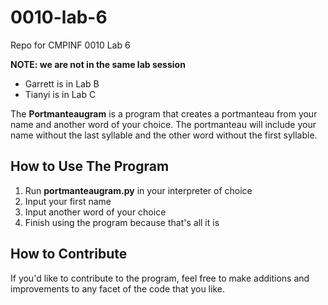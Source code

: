 # 0010-lab-6
Repo for CMPINF 0010 Lab 6

**NOTE: we are not in the same lab session**
- Garrett is in Lab B
- Tianyi is in Lab C

The **Portmanteaugram** is a program that creates a portmanteau from your name and another word of your choice. The portmanteau will include your name without the last syllable and the other word without the first syllable.

## How to Use The Program
1. Run **portmanteaugram.py** in your interpreter of choice
2. Input your first name
3. Input another word of your choice
4. Finish using the program because that's all it is

## How to Contribute
If you'd like to contribute to the program, feel free to make additions and improvements to any facet of the code that you like.